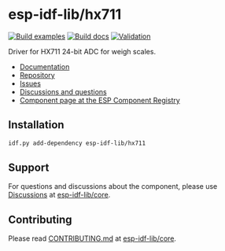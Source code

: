 # esp-idf-lib/hx711

[![Build examples](https://github.com/esp-idf-lib/hx711/actions/workflows//build.yml/badge.svg)](https://github.com/esp-idf-lib/hx711/actions/workflows//build.yml)
[![Build docs](https://github.com/esp-idf-lib/hx711/actions/workflows//build-docs.yml/badge.svg)](https://github.com/esp-idf-lib/hx711/actions/workflows//build-docs.yml)
[![Validation](https://github.com/esp-idf-lib/hx711/actions/workflows//validate-component.yml/badge.svg)](https://github.com/esp-idf-lib/hx711/actions/workflows//validate-component.yml)

Driver for HX711 24-bit ADC for weigh scales.

* [Documentation](https://esp-idf-lib.github.io/hx711/)
* [Repository](https://github.com/esp-idf-lib/hx711)
* [Issues](https://github.com/esp-idf-lib/hx711/issues)
* [Discussions and questions](https://github.com/esp-idf-lib/core/discussions)
* [Component page at the ESP Component Registry](https://components.espressif.com/components/esp-idf-lib/hx711)

## Installation

```sh
idf.py add-dependency esp-idf-lib/hx711
```

## Support

For questions and discussions about the component, please use
[Discussions](https://github.com/esp-idf-lib/core/discussions)
at [esp-idf-lib/core](https://github.com/esp-idf-lib/core).

## Contributing

Please read [CONTRIBUTING.md](https://github.com/esp-idf-lib/core/blob/main/CONTRIBUTING.md)
at [esp-idf-lib/core](https://github.com/esp-idf-lib/core).
